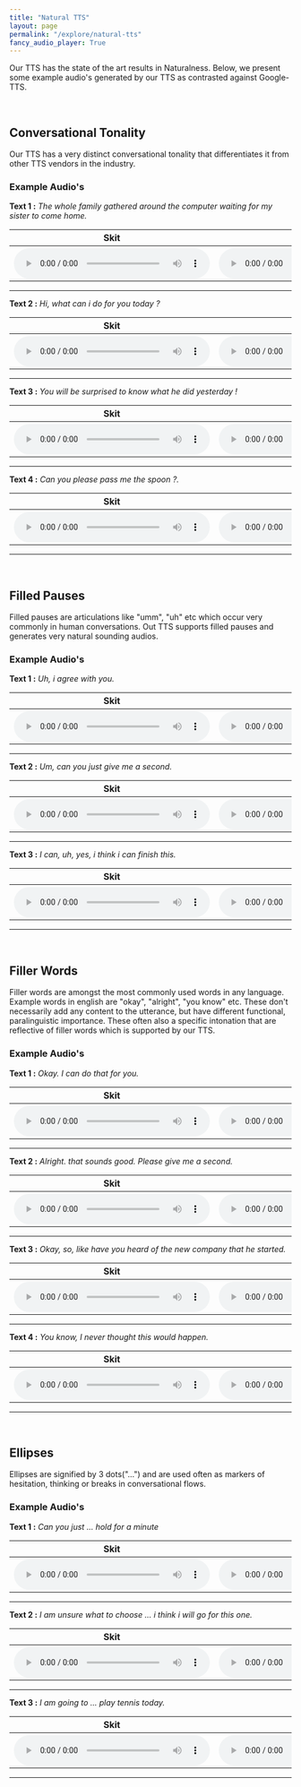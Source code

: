 ```yaml
---
title: "Natural TTS"
layout: page
permalink: "/explore/natural-tts"
fancy_audio_player: True
---
```


Our TTS has the state of the art results in Naturalness. Below, we present some example audio's generated by our TTS as contrasted against Google-TTS.

<br>

## Conversational Tonality

Our TTS has a very distinct conversational tonality that differentiates it from other TTS vendors in the industry.

### Example Audio's

<p><b>Text 1 :</b> <em>The whole family gathered around the computer waiting for my sister to come home.</em> </p>
<table style="width:100%">
      <tr>
        <th>Skit</th>
        <th>Google</th>
      </tr>
      <tr>
        <th>
          <audio controls style="width: 350px;">
            <source src="https://p1-tts-experiments.s3.ap-south-1.amazonaws.com/demo/natural-tts/conv/vaanya/Conv-1.wav" type="audio/mpeg">
            Your browser does not support the audio element.
          </audio>
        </th>
        <th>
          <audio controls style="width: 350px;">
            <source src="https://p1-tts-experiments.s3.ap-south-1.amazonaws.com/demo/natural-tts/conv/google/Conv-1.wav" type="audio/mpeg">
            Your browser does not support the audio element.
          </audio>
        </th>
      </tr>
    </table>
<hr>

<p><b>Text 2 :</b> <em>Hi, what can i do for you today ?</em> </p>
<table style="width:100%">
      <tr>
        <th>Skit</th>
        <th>Google</th>
      </tr>
      <tr>
        <th>
          <audio controls style="width: 350px;">
            <source src="https://p1-tts-experiments.s3.ap-south-1.amazonaws.com/demo/natural-tts/conv/vaanya/Conv-2.wav" type="audio/mpeg">
            Your browser does not support the audio element.
          </audio>
        </th>
        <th>
          <audio controls style="width: 350px;">
            <source src="https://p1-tts-experiments.s3.ap-south-1.amazonaws.com/demo/natural-tts/conv/google/Conv-2.wav" type="audio/mpeg">
            Your browser does not support the audio element.
          </audio>
        </th>
      </tr>
    </table>
<hr>

<p><b>Text 3 :</b> <em>You will be surprised to know what he did yesterday !</em> </p>
<table style="width:100%">
      <tr>
        <th>Skit</th>
        <th>Google</th>
      </tr>
      <tr>
        <th>
          <audio controls style="width: 350px;">
            <source src="https://p1-tts-experiments.s3.ap-south-1.amazonaws.com/demo/natural-tts/conv/vaanya/Conv-3.wav" type="audio/mpeg">
            Your browser does not support the audio element.
          </audio>
        </th>
        <th>
          <audio controls style="width: 350px;">
            <source src="https://p1-tts-experiments.s3.ap-south-1.amazonaws.com/demo/natural-tts/conv/google/Conv-3.wav" type="audio/mpeg">
            Your browser does not support the audio element.
          </audio>
        </th>
      </tr>
    </table>
<hr>

<p><b>Text 4 :</b> <em>Can you please pass me the spoon ?.</em> </p>
<table style="width:100%">
      <tr>
        <th>Skit</th>
        <th>Google</th>
      </tr>
      <tr>
        <th>
          <audio controls style="width: 350px;">
            <source src="https://p1-tts-experiments.s3.ap-south-1.amazonaws.com/demo/natural-tts/conv/vaanya/Conv-4.wav" type="audio/mpeg">
            Your browser does not support the audio element.
          </audio>
        </th>
        <th>
          <audio controls style="width: 350px;">
            <source src="https://p1-tts-experiments.s3.ap-south-1.amazonaws.com/demo/natural-tts/conv/google/Conv-4.wav" type="audio/mpeg">
            Your browser does not support the audio element.
          </audio>
        </th>
      </tr>
    </table>
<hr>

<br/>

## Filled Pauses

Filled pauses are articulations like "umm", "uh" etc which occur very commonly in human conversations. Out TTS supports filled pauses and generates very natural sounding audios.

### Example Audio's

<p><b>Text 1 :</b> <em>Uh, i agree with you.</em> </p>
<table style="width:100%">
      <tr>
        <th>Skit</th>
        <th>Google</th>
      </tr>
      <tr>
        <th>
          <audio controls style="width: 350px;">
            <source src="https://p1-tts-experiments.s3.ap-south-1.amazonaws.com/demo/natural-tts/filled-pauses/vaanya/filled-pauses-1.wav" type="audio/mpeg">
            Your browser does not support the audio element.
          </audio>
        </th>
        <th>
          <audio controls style="width: 350px;">
            <source src="https://p1-tts-experiments.s3.ap-south-1.amazonaws.com/demo/natural-tts/filled-pauses/google/filled-pauses-1.wav" type="audio/mpeg">
            Your browser does not support the audio element.
          </audio>
        </th>
      </tr>
    </table>
<hr>

<p><b>Text 2 :</b> <em>Um, can you just give me a second.</em> </p>
<table style="width:100%">
      <tr>
        <th>Skit</th>
        <th>Google</th>
      </tr>
      <tr>
        <th>
          <audio controls style="width: 350px;">
            <source src="https://p1-tts-experiments.s3.ap-south-1.amazonaws.com/demo/natural-tts/filled-pauses/vaanya/filled-pauses-2.wav" type="audio/mpeg">
            Your browser does not support the audio element.
          </audio>
        </th>
        <th>
          <audio controls style="width: 350px;">
            <source src="https://p1-tts-experiments.s3.ap-south-1.amazonaws.com/demo/natural-tts/filled-pauses/google/filled-pauses-2.wav" type="audio/mpeg">
            Your browser does not support the audio element.
          </audio>
        </th>
      </tr>
    </table>
<hr>

<p><b>Text 3 :</b> <em>I can, uh, yes, i think i can finish this.</em> </p>
<table style="width:100%">
      <tr>
        <th>Skit</th>
        <th>Google</th>
      </tr>
      <tr>
        <th>
          <audio controls style="width: 350px;">
            <source src="https://p1-tts-experiments.s3.ap-south-1.amazonaws.com/demo/natural-tts/filled-pauses/vaanya/filled-pauses-3.wav" type="audio/mpeg">
            Your browser does not support the audio element.
          </audio>
        </th>
        <th>
          <audio controls style="width: 350px;">
            <source src="https://p1-tts-experiments.s3.ap-south-1.amazonaws.com/demo/natural-tts/filled-pauses/google/filled-pauses-3.wav" type="audio/mpeg">
            Your browser does not support the audio element.
          </audio>
        </th>
      </tr>
    </table>
<hr>

<br/>

## Filler Words

Filler words are amongst the most commonly used words in any language. Example words in english are "okay", "alright", "you know" etc. These don't necessarily add any content to the utterance, but have different functional, paralinguistic importance. These often also a specific intonation that are reflective of filler words which is supported by our TTS.

### Example Audio's

<p><b>Text 1 :</b> <em>Okay. I can do that for you.</em> </p>
<table style="width:100%">
      <tr>
        <th>Skit</th>
        <th>Google</th>
      </tr>
      <tr>
        <th>
          <audio controls style="width: 350px;">
            <source src="https://p1-tts-experiments.s3.ap-south-1.amazonaws.com/demo/natural-tts/filler-words/vaanya/filler-words-1.wav" type="audio/mpeg">
            Your browser does not support the audio element.
          </audio>
        </th>
        <th>
          <audio controls style="width: 350px;">
            <source src="https://p1-tts-experiments.s3.ap-south-1.amazonaws.com/demo/natural-tts/filler-words/google/filler-words-1.wav" type="audio/mpeg">
            Your browser does not support the audio element.
          </audio>
        </th>
      </tr>
    </table>
<hr>

<p><b>Text 2 :</b> <em>Alright. that sounds good. Please give me a second.</em> </p>
<table style="width:100%">
      <tr>
        <th>Skit</th>
        <th>Google</th>
      </tr>
      <tr>
        <th>
          <audio controls style="width: 350px;">
            <source src="https://p1-tts-experiments.s3.ap-south-1.amazonaws.com/demo/natural-tts/filler-words/vaanya/filler-words-2.wav" type="audio/mpeg">
            Your browser does not support the audio element.
          </audio>
        </th>
        <th>
          <audio controls style="width: 350px;">
            <source src="https://p1-tts-experiments.s3.ap-south-1.amazonaws.com/demo/natural-tts/filler-words/google/filler-words-2.wav" type="audio/mpeg">
            Your browser does not support the audio element.
          </audio>
        </th>
      </tr>
    </table>
<hr>

<p><b>Text 3 :</b> <em>Okay, so, like have you heard of the new company that he started.</em> </p>
<table style="width:100%">
      <tr>
        <th>Skit</th>
        <th>Google</th>
      </tr>
      <tr>
        <th>
          <audio controls style="width: 350px;">
            <source src="https://p1-tts-experiments.s3.ap-south-1.amazonaws.com/demo/natural-tts/filler-words/vaanya/filler-words-3.wav" type="audio/mpeg">
            Your browser does not support the audio element.
          </audio>
        </th>
        <th>
          <audio controls style="width: 350px;">
            <source src="https://p1-tts-experiments.s3.ap-south-1.amazonaws.com/demo/natural-tts/filler-words/google/filler-words-3.wav" type="audio/mpeg">
            Your browser does not support the audio element.
          </audio>
        </th>
      </tr>
    </table>
<hr>

<p><b>Text 4 :</b> <em>You know, I never thought this would happen.</em> </p>
<table style="width:100%">
      <tr>
        <th>Skit</th>
        <th>Google</th>
      </tr>
      <tr>
        <th>
          <audio controls style="width: 350px;">
            <source src="https://p1-tts-experiments.s3.ap-south-1.amazonaws.com/demo/natural-tts/filler-words/vaanya/filler-words-4.wav" type="audio/mpeg">
            Your browser does not support the audio element.
          </audio>
        </th>
        <th>
          <audio controls style="width: 350px;">
            <source src="https://p1-tts-experiments.s3.ap-south-1.amazonaws.com/demo/natural-tts/filler-words/google/filler-words-4.wav" type="audio/mpeg">
            Your browser does not support the audio element.
          </audio>
        </th>
      </tr>
    </table>
<hr>

<br/>

## Ellipses

Ellipses are signified by 3 dots("...") and are used often as markers of hesitation, thinking or breaks in conversational flows.

### Example Audio's

<p><b>Text 1 :</b> <em>Can you just ... hold for a minute</em> </p>
<table style="width:100%">
      <tr>
        <th>Skit</th>
        <th>Google</th>
      </tr>
      <tr>
        <th>
          <audio controls style="width: 350px;">
            <source src="https://p1-tts-experiments.s3.ap-south-1.amazonaws.com/demo/natural-tts/ellipses/vaanya/ellipses-1.wav" type="audio/mpeg">
            Your browser does not support the audio element.
          </audio>
        </th>
        <th>
          <audio controls style="width: 350px;">
            <source src="https://p1-tts-experiments.s3.ap-south-1.amazonaws.com/demo/natural-tts/ellipses/google/ellipses-1.wav" type="audio/mpeg">
            Your browser does not support the audio element.
          </audio>
        </th>
      </tr>
    </table>
<hr>

<p><b>Text 2 :</b> <em>I am unsure what to choose ... i think i will go for this one. </em> </p>
<table style="width:100%">
      <tr>
        <th>Skit</th>
        <th>Google</th>
      </tr>
      <tr>
        <th>
          <audio controls style="width: 350px;">
            <source src="https://p1-tts-experiments.s3.ap-south-1.amazonaws.com/demo/natural-tts/ellipses/vaanya/ellipses-2.wav" type="audio/mpeg">
            Your browser does not support the audio element.
          </audio>
        </th>
        <th>
          <audio controls style="width: 350px;">
            <source src="https://p1-tts-experiments.s3.ap-south-1.amazonaws.com/demo/natural-tts/ellipses/google/ellipses-2.wav" type="audio/mpeg">
            Your browser does not support the audio element.
          </audio>
        </th>
      </tr>
    </table>
<hr>

<p><b>Text 3 :</b> <em>I am going to ... play tennis today.</em> </p>
<table style="width:100%">
      <tr>
        <th>Skit</th>
        <th>Google</th>
      </tr>
      <tr>
        <th>
          <audio controls style="width: 350px;">
            <source src="https://p1-tts-experiments.s3.ap-south-1.amazonaws.com/demo/natural-tts/ellipses/vaanya/ellipses-3.wav" type="audio/mpeg">
            Your browser does not support the audio element.
          </audio>
        </th>
        <th>
          <audio controls style="width: 350px;">
            <source src="https://p1-tts-experiments.s3.ap-south-1.amazonaws.com/demo/natural-tts/ellipses/google/ellipses-3.wav" type="audio/mpeg">
            Your browser does not support the audio element.
          </audio>
        </th>
      </tr>
    </table>
<hr>

